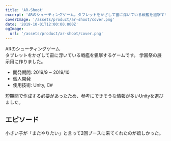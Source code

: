 ```yaml
---
title: 'AR-Shoot'
excerpt: 'ARのシューティングゲーム。タブレットをかざして宙に浮いている戦艦を狙撃するゲーム。学園祭の展示用に作った。'
coverImage: '/assets/product/ar-shoot/cover.png'
date: '2019-10-01T12:00:00.000Z'
ogImage:
  url: '/assets/product/ar-shoot/cover.png'
---
```


ARのシューティングゲーム  
タブレットをかざして宙に浮いている戦艦を狙撃するゲームです。
学園祭の展示用に作りました。

- 開発期間: 2019/9 ~ 2019/10
- 個人開発
- 使用技術: Unity, C#

短期間で作成する必要があったため、参考にできそうな情報が多いUnityを選びました。

## エピソード

小さい子が「またやりたい」と言って2回ブースに来てくれたのが嬉しかった。